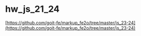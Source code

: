 # hw_js_21_24

[https://github.com/goit-fe/markup_fe2o/tree/master/js_23-24](https://github.com/goit-fe/markup_fe2o/tree/master/js_23-24)
